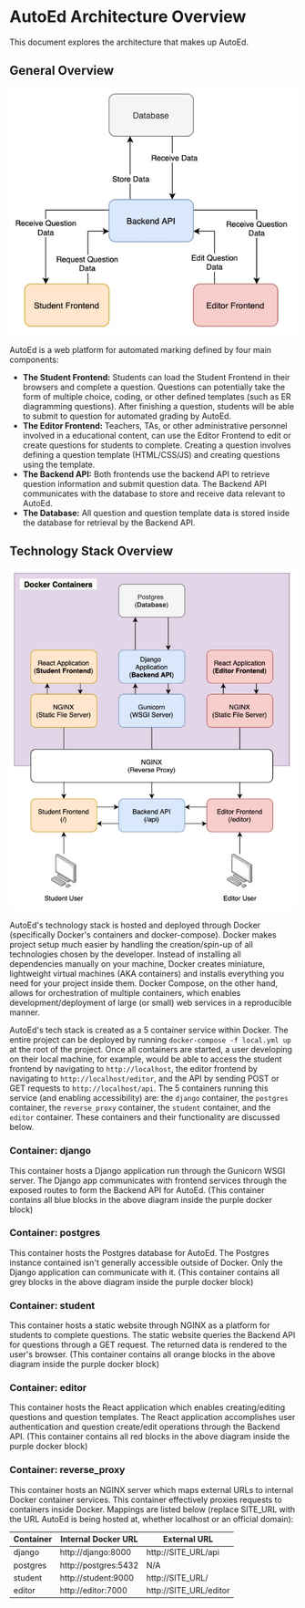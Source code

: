 # AutoEd Architecture Overview

This document explores the architecture that makes up AutoEd.

## General Overview

![AutoEd General Architecture](./images/autoed-arch.jpg "AutoEd General Architecture")

AutoEd is a web platform for automated marking defined by four main components:

- **The Student Frontend:** Students can load the Student Frontend in their browsers and complete a question. Questions can potentially take the form of multiple choice, coding, or other defined templates (such as ER diagramming questions). After finishing a question, students will be able to submit to question for automated grading by AutoEd.
- **The Editor Frontend:** Teachers, TAs, or other administrative personnel involved in a educational content, can use the Editor Frontend to edit or create questions for students to complete. Creating a question involves defining a question template (HTML/CSS/JS) and creating questions using the template.
- **The Backend API:** Both frontends use the backend API to retrieve question information and submit question data. The Backend API communicates with the database to store and receive data relevant to AutoEd.
- **The Database:** All question and question template data is stored inside the database for retrieval by the Backend API.

## Technology Stack Overview

![Tech Stack Overview](./images/autoed-arch-docker.jpg "AutoEd Technology Stack Overview")

AutoEd's technology stack is hosted and deployed through Docker (specifically Docker's containers and docker-compose). Docker makes project setup much easier by handling the creation/spin-up of all technologies chosen by the developer. Instead of installing all dependencies manually on your machine, Docker creates miniature, lightweight virtual machines (AKA containers) and installs everything you need for your project inside them.
Docker Compose, on the other hand, allows for orchestration of multiple containers, which enables development/deployment of large (or small) web services in a reproducible manner.

AutoEd's tech stack is created as a 5 container service within Docker. The entire project can be deployed by running `docker-compose -f local.yml up` at the root of the project. Once all containers are started, a user developing on their local machine, for example, would be able to access the student frontend by navigating to `http://localhost`, the editor frontend by navigating to `http://localhost/editor`, and the API by sending POST or GET requests to `http://localhost/api`. The 5 containers running this service (and enabling accessibility) are: the `django` container, the `postgres` container, the `reverse_proxy` container, the `student` container, and the `editor` container. These containers and their functionality are discussed below.

### Container: django

This container hosts a Django application run through the Gunicorn WSGI server. The Django app communicates with frontend services through the exposed routes to form the Backend API for AutoEd. (This container contains all blue blocks in the above diagram inside the purple docker block)

### Container: postgres

This container hosts the Postgres database for AutoEd. The Postgres instance contained isn't generally accessible outside of Docker. Only the Django application can communicate with it. (This container contains all grey blocks in the above diagram inside the purple docker block)

### Container: student

This container hosts a static website through NGINX as a platform for students to complete questions. The static website queries the Backend API for questions through a GET request. The returned data is rendered to the user's browser. (This container contains all orange blocks in the above diagram inside the purple docker block)

### Container: editor

This container hosts the React application which enables creating/editing questions and question templates. The React application accomplishes user authentication and question create/edit operations through the Backend API. (This container contains all red blocks in the above diagram inside the purple docker block)

### Container: reverse_proxy

This container hosts an NGINX server which maps external URLs to internal Docker container services. This container effectively proxies requests to containers inside Docker. Mappings are listed below (replace SITE_URL with the URL AutoEd is being hosted at, whether localhost or an official domain):

| Container | Internal Docker URL | External URL |
| - | - | - |
| django | http://django:8000 | http://SITE_URL/api |
| postgres | http://postgres:5432 | N/A |
| student | http://student:9000 | http://SITE_URL/ |
| editor | http://editor:7000 | http://SITE_URL/editor |
